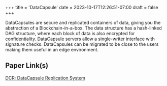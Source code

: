 +++
title = 'DataCapsule'
date = 2023-10-17T12:26:51-07:00
draft = false
+++

DataCapsules are secure and replicated containers of data, giving you the abstraction of a Blockchain-in-a-box.
The data structure has a hash-linked DAG structure, where each block of data is also encrypted for confidentiality.
DataCapsule servers allow a single-writer interface with signature checks.
DataCapsules can be migrated to be close to the users making them useful in an edge environment.

## Paper Link(s)

[DCR: DataCapsule Replication System](https://www2.eecs.berkeley.edu/Pubs/TechRpts/2022/EECS-2022-267.html)
